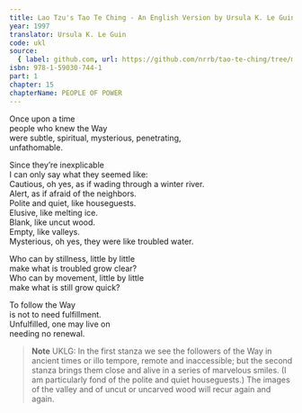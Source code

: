 ```yaml
---
title: Lao Tzu's Tao Te Ching - An English Version by Ursula K. Le Guin
year: 1997
translator: Ursula K. Le Guin
code: ukl
source:
  { label: github.com, url: https://github.com/nrrb/tao-te-ching/tree/master }
isbn: 978-1-59030-744-1
part: 1
chapter: 15
chapterName: PEOPLE OF POWER
---
```


Once upon a time  
people who knew the Way  
were subtle, spiritual, mysterious, penetrating,  
unfathomable.

Since they’re inexplicable  
I can only say what they seemed like:  
Cautious, oh yes, as if wading through a winter river.  
Alert, as if afraid of the neighbors.  
Polite and quiet, like houseguests.  
Elusive, like melting ice.  
Blank, like uncut wood.  
Empty, like valleys.  
Mysterious, oh yes, they were like troubled water.

Who can by stillness, little by little  
make what is troubled grow clear?  
Who can by movement, little by little  
make what is still grow quick?

To follow the Way  
is not to need fulfillment.  
Unfulfilled, one may live on  
needing no renewal.

> **Note** UKLG: In the first stanza we see the followers of the Way in ancient times or illo tempore, remote and inaccessible; but the second stanza brings them close and alive in a series of marvelous smiles. (I am particularly fond of the polite and quiet houseguests.) The images of the valley and of uncut or uncarved wood will recur again and again.
